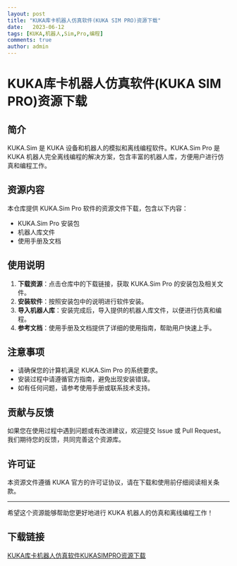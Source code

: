 ```yaml
---
layout: post
title: "KUKA库卡机器人仿真软件(KUKA SIM PRO)资源下载"
date:   2023-06-12
tags: [KUKA,机器人,Sim,Pro,编程]
comments: true
author: admin
---
```

# KUKA库卡机器人仿真软件(KUKA SIM PRO)资源下载

## 简介
KUKA.Sim 是 KUKA 设备和机器人的模拟和离线编程软件。KUKA.Sim Pro 是 KUKA 机器人完全离线编程的解决方案，包含丰富的机器人库，方便用户进行仿真和编程工作。

## 资源内容
本仓库提供 KUKA.Sim Pro 软件的资源文件下载，包含以下内容：
- KUKA.Sim Pro 安装包
- 机器人库文件
- 使用手册及文档

## 使用说明
1. **下载资源**：点击仓库中的下载链接，获取 KUKA.Sim Pro 的安装包及相关文件。
2. **安装软件**：按照安装包中的说明进行软件安装。
3. **导入机器人库**：安装完成后，导入提供的机器人库文件，以便进行仿真和编程。
4. **参考文档**：使用手册及文档提供了详细的使用指南，帮助用户快速上手。

## 注意事项
- 请确保您的计算机满足 KUKA.Sim Pro 的系统要求。
- 安装过程中请遵循官方指南，避免出现安装错误。
- 如有任何问题，请参考使用手册或联系技术支持。

## 贡献与反馈
如果您在使用过程中遇到问题或有改进建议，欢迎提交 Issue 或 Pull Request。我们期待您的反馈，共同完善这个资源库。

## 许可证
本资源文件遵循 KUKA 官方的许可证协议，请在下载和使用前仔细阅读相关条款。

---

希望这个资源能够帮助您更好地进行 KUKA 机器人的仿真和离线编程工作！

## 下载链接

[KUKA库卡机器人仿真软件KUKASIMPRO资源下载](https://pan.quark.cn/s/41b821a962df)
